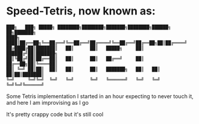 # Speed-Tetris, now known as: 
    ███╗   ███╗ █████╗ ████████╗████████╗███████╗████████╗██████╗ ██╗███████╗
    ████╗ ████║██╔══██╗╚══██╔══╝╚══██╔══╝██╔════╝╚══██╔══╝██╔══██╗██║██╔════╝
    ██╔████╔██║███████║   ██║      ██║   █████╗     ██║   ██████╔╝██║███████╗
    ██║╚██╔╝██║██╔══██║   ██║      ██║   ██╔══╝     ██║   ██╔══██╗██║╚════██║
    ██║ ╚═╝ ██║██║  ██║   ██║      ██║   ███████╗   ██║   ██║  ██║██║███████║
    ╚═╝     ╚═╝╚═╝  ╚═╝   ╚═╝      ╚═╝   ╚══════╝   ╚═╝   ╚═╝  ╚═╝╚═╝╚══════╝
Some Tetris implementation I started in an hour expecting to never touch it, and here I am improvising as I go

It's pretty crappy code but it's still cool